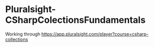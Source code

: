 # Pluralsight-CSharpColectionsFundamentals
Working through https://app.pluralsight.com/player?course=csharp-collections
